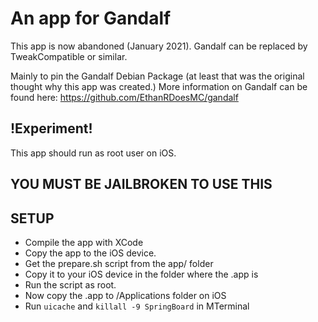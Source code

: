 # An app for Gandalf

This app is now abandoned (January 2021). Gandalf can be replaced by TweakCompatible or similar.

Mainly to pin the Gandalf Debian Package (at least that was the original thought why this app was created.)
More information on Gandalf can be found here: https://github.com/EthanRDoesMC/gandalf
## !Experiment!
This app should run as root user on iOS. 
## YOU MUST BE JAILBROKEN TO USE THIS

## SETUP
* Compile the app with XCode
* Copy the app to the iOS device. 
* Get the prepare.sh script from the app/ folder
* Copy it to your iOS device in the folder where the .app is
* Run the script as root.
* Now copy the .app to /Applications folder on iOS
* Run `uicache` and `killall -9 SpringBoard` in MTerminal
